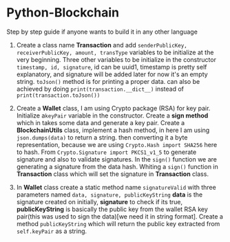 # Python-Blockchain
Step by step guide if anyone wants to build it in any other language

1. Create a class name <b>Transaction</b> and add ```senderPublicKey, receiverPublicKey, amount, transType``` variables to be 
initialize at the very beginning. Three other variables to be initialize in the constructor ```timestamp, id, signature```, 
id can be uuid1, timestamp is pretty self explanatory, and signature will be added later for now it's an empty string.
```toJson()``` method is for printing a proper data. can also be achieved by doing ```print(transaction.__dict__)``` instead of 
```print(transaction.toJson())```

2. Create a <b>Wallet</b> class, I am using Crypto package (RSA) for key pair. Initialize a```keyPair``` variable in the constructor.
Create a <b>sign method</b> which in takes some data and generate a key pair. Create a <b>BlockchainUtils</b> class, implement a 
hash method, in here I am using ```json.dumps(data)``` to return a string. then converting it a byte representation, because we
are using ```Crypto.Hash import SHA256``` here to hash. From ```Crypto.Signature import PKCS1_v1_5``` to generate signature and
also to validate signatures. In the ```sign()``` function we are generating a signature from the data hash. Whiting a ```sign()```
 function in <b>Transaction</b> class which will set the signature in <b>Transaction</b> class.
 
3. In <b>Wallet</b> class create a static method name ```signatureValid``` with three parameters named ```data, signature, publicKeyString```
<b>data</b> is the signature created on initially, <b>signature</b> to check if its true, <b>publicKeyString</b> is basically 
the public key from the wallet RSA key pair(this was used to sign the data)[we need it in string format]. Create a method
```publicKeyString``` which will return the public key extracted from ```self.keyPair``` as a string.